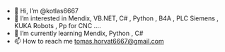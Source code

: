 - 👋 Hi, I’m @kotlas6667
- 👀 I’m interested in Mendix, VB.NET, C# , Python , B4A , PLC Siemens , KUKA Robots , Pp for CNC .... 
- 🌱 I’m currently learning Mendix, Python , C#
- 📫 How to reach me tomas.horvat6667@gmail.com

<!---
kotlas6667/kotlas6667 is a ✨ special ✨ repository because its `README.md` (this file) appears on your GitHub profile.
You can click the Preview link to take a look at your changes.
--->
